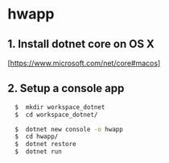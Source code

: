 # hwapp
## 1. Install dotnet core on OS X
[https://www.microsoft.com/net/core#macos]
## 2. Setup a console app
```bash
  $  mkdir workspace_dotnet
  $  cd workspace_dotnet/

  $  dotnet new console -o hwapp
  $  cd hwapp/
  $  dotnet restore
  $  dotnet run
```

